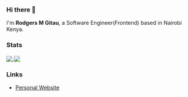 ### Hi there 👋

I'm **Rodgers M Gitau**, a Software Engineer(Frontend) based in Nairobi Kenya.

### Stats

<a href="https://github.com/rodgersgitau/github-readme-stats">
  <img align="center" src="https://rodgersgitau-stats.vercel.app/api?username=rodgersgitau&count_private=true&show_icons=true&layout=compact&theme=tokyonight" />
</a>
<a href="https://github.com/rodgersgitau/github-readme-stats">
  <img align="center" src="https://rodgersgitau-stats.vercel.app/api/wakatime?username=rodgersgitau&custom_title=Wakatime%20Weekly%20Stats&layout=compact&theme=tokyonight" />
</a>

### Links
- [Personal Website](https://www.rodgersgitau.github.io)


<!--
**rodgersgitau/rodgersgitau** is a ✨ _special_ ✨ repository because its `README.md` (this file) appears on your GitHub profile.
-->
